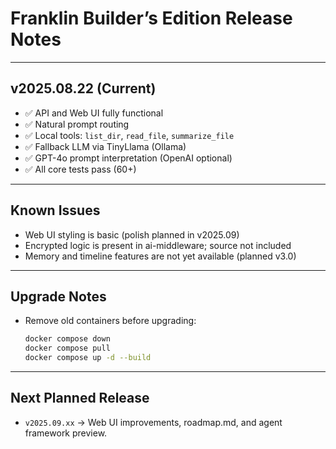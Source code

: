 # Franklin Builder’s Edition Release Notes

---

## v2025.08.22 (Current)

- ✅ API and Web UI fully functional
- ✅ Natural prompt routing
- ✅ Local tools: `list_dir`, `read_file`, `summarize_file`
- ✅ Fallback LLM via TinyLlama (Ollama)
- ✅ GPT-4o prompt interpretation (OpenAI optional)
- ✅ All core tests pass (60+)

---

## Known Issues
- Web UI styling is basic (polish planned in v2025.09)
- Encrypted logic is present in ai-middleware; source not included
- Memory and timeline features are not yet available (planned v3.0)

---

## Upgrade Notes
- Remove old containers before upgrading:
  ```bash
  docker compose down
  docker compose pull
  docker compose up -d --build
  ```

---

## Next Planned Release
- `v2025.09.xx` → Web UI improvements, roadmap.md, and agent framework preview.
